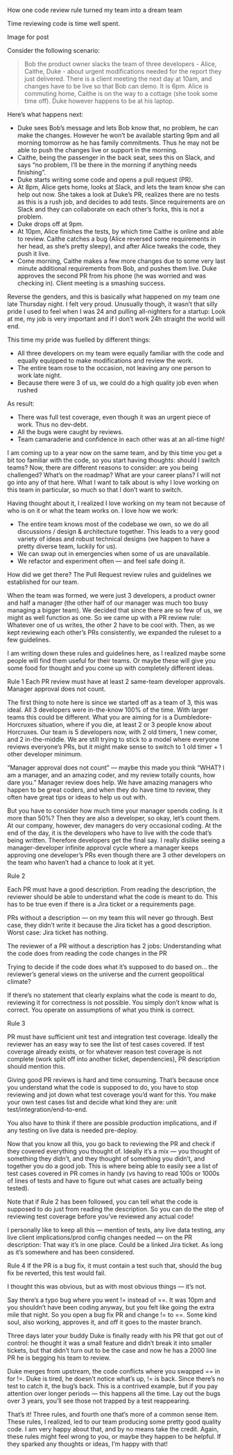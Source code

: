 How one code review rule turned my team into a dream team

Time reviewing code is time well spent.

Image for post

Consider the following scenario:

> Bob the product owner slacks the team of three developers - Alice, Caithe, Duke - about urgent modifications needed for the report they just delivered. There is a client meeting the next day at 10am, and changes have to be live so that Bob can demo. It is 6pm. Alice is commuting home, Caithe is on the way to a cottage (she took some time off). Duke however happens to be at his laptop.

Here’s what happens next:

- Duke sees Bob’s message and lets Bob know that, no problem, he can make the changes. However he won’t be available starting 9pm and all morning tomorrow as he has family commitments. Thus he may not be able to push the changes live or support in the morning.
- Caithe, being the passenger in the back seat, sees this on Slack, and says “no problem, I’ll be there in the morning if anything needs finishing”.
- Duke starts writing some code and opens a pull request (PR).
- At 8pm, Alice gets home, looks at Slack, and lets the team know she can help out now. She takes a look at Duke’s PR, realizes there are no tests as this is a rush job, and decides to add tests. Since requirements are on Slack and they can collaborate on each other’s forks, this is not a problem.
- Duke drops off at 9pm.
- At 10pm, Alice finishes the tests, by which time Caithe is online and able to review. Caithe catches a bug (Alice reversed some requirements in her head, as she’s pretty sleepy), and after Alice tweaks the code, they push it live.
- Come morning, Caithe makes a few more changes due to some very last minute additional requirements from Bob, and pushes them live. Duke approves the second PR from his phone (he was worried and was checking in). Client meeting is a smashing success.

Reverse the genders, and this is basically what happened on my team one late Thursday night. I felt very proud. Unusually though, it wasn’t that silly pride I used to feel when I was 24 and pulling all-nighters for a startup: Look at me, my job is very important and if I don’t work 24h straight the world will end.

This time my pride was fuelled by different things:

- All three developers on my team were equally familiar with the code and equally equipped to make modifications and review the work.
- The entire team rose to the occasion, not leaving any one person to work late night.
- Because there were 3 of us, we could do a high quality job even when rushed

As result:

- There was full test coverage, even though it was an urgent piece of work. Thus no dev-debt.
- All the bugs were caught by reviews.
- Team camaraderie and confidence in each other was at an all-time high!

I am coming up to a year now on the same team, and by this time you get a bit too familiar with the code, so you start having thoughts: should I switch teams? Now, there are different reasons to consider: are you being challenged? What’s on the roadmap? What are your career plans? I will not go into any of that here. What I want to talk about is why I love working on this team in particular, so much so that I don’t want to switch.

Having thought about it, I realized I love working on my team not because of who is on it or what the team works on. I love how we work:

- The entire team knows most of the codebase we own, so we do all discussions / design & architecture together. This leads to a very good variety of ideas and robust technical designs (we happen to have a pretty diverse team, luckily for us).
- We can swap out in emergencies when some of us are unavailable.
- We refactor and experiment often — and feel safe doing it.

How did we get there? The Pull Request review rules and guidelines we established for our team.

When the team was formed, we were just 3 developers, a product owner and half a manager (the other half of our manager was much too busy managing a bigger team). We decided that since there are so few of us, we might as well function as one. So we came up with a PR review rule: Whatever one of us writes, the other 2 have to be cool with. Then, as we kept reviewing each other’s PRs consistently, we expanded the ruleset to a few guidelines.

I am writing down these rules and guidelines here, as I realized maybe some people will find them useful for their teams. Or maybe these will give you some food for thought and you come up with completely different ideas.

Rule 1
Each PR review must have at least 2 same-team developer approvals. Manager approval does not count.

The first thing to note here is since we started off as a team of 3, this was ideal. All 3 developers were in-the-know 100% of the time. With larger teams this could be different. What you are aiming for is a Dumbledore-Horcruxes situation, where if you die, at least 2 or 3 people know about Horcruxes. Our team is 5 developers now, with 2 old timers, 1 new comer, and 2 in-the-middle. We are still trying to stick to a model where everyone reviews everyone’s PRs, but it might make sense to switch to 1 old timer + 1 other developer minimum.

“Manager approval does not count” — maybe this made you think “WHAT? I am a manager, and an amazing coder, and my review totally counts, how dare you.” Manager review does help. We have amazing managers who happen to be great coders, and when they do have time to review, they often have great tips or ideas to help us out with.

But you have to consider how much time your manager spends coding. Is it more than 50%? Then they are also a developer, so okay, let’s count them. At our company, however, dev managers do very occasional coding. At the end of the day, it is the developers who have to live with the code that’s being written. Therefore developers get the final say. I really dislike seeing a manager-developer infinite approval cycle where a manager keeps approving one developer’s PRs even though there are 3 other developers on the team who haven’t had a chance to look at it yet.

Rule 2

Each PR must have a good description. From reading the description, the reviewer should be able to understand what the code is meant to do. This has to be true even if there is a Jira ticket or a requirements page.

PRs without a description — on my team this will never go through. Best case, they didn’t write it because the Jira ticket has a good description. Worst case: Jira ticket has nothing.

The reviewer of a PR without a description has 2 jobs:
Understanding what the code does from reading the code changes in the PR

Trying to decide if the code does what it’s supposed to do based on… the reviewer’s general views on the universe and the current geopolitical climate?

If there’s no statement that clearly explains what the code is meant to do, reviewing it for correctness is not possible. You simply don’t know what is correct. You operate on assumptions of what you think is correct.

Rule 3

PR must have sufficient unit test and integration test coverage.
Ideally the reviewer has an easy way to see the list of test cases covered.
If test coverage already exists, or for whatever reason test coverage is not complete (work split off into another ticket, dependencies), PR description should mention this.

Giving good PR reviews is hard and time consuming. That’s because once you understand what the code is supposed to do, you have to stop reviewing and jot down what test coverage you’d want for this. You make your own test cases list and decide what kind they are: unit test/integration/end-to-end.

You also have to think if there are possible production implications, and if any testing on live data is needed pre-deploy.

Now that you know all this, you go back to reviewing the PR and check if they covered everything you thought of. Ideally it’s a mix — you thought of something they didn’t, and they thought of something you didn’t, and together you do a good job. This is where being able to easily see a list of test cases covered in PR comes in handy (vs having to read 100s or 1000s of lines of tests and have to figure out what cases are actually being tested).

Note that if Rule 2 has been followed, you can tell what the code is supposed to do just from reading the description. So you can do the step of reviewing test coverage before you’ve reviewed any actual code!

I personally like to keep all this — mention of tests, any live data testing, any live client implications/prod config changes needed — on the PR description: That way it’s in one place. Could be a linked Jira ticket. As long as it’s somewhere and has been considered.

Rule 4
If the PR is a bug fix, it must contain a test such that, should the bug fix be reverted, this test would fail.

I thought this was obvious, but as with most obvious things — it’s not.

Say there’s a typo bug where you went != instead of ==. It was 10pm and you shouldn’t have been coding anyway, but you felt like going the extra mile that night. So you open a bug fix PR and change != to ==. Some kind soul, also working, approves it, and off it goes to the master branch.

Three days later your buddy Duke is finally ready with his PR that got out of control: he thought it was a small feature and didn’t break it into smaller tickets, but that didn’t turn out to be the case and now he has a 2000 line PR he is begging his team to review.

Duke merges from upstream, the code conflicts where you swapped == in for !=. Duke is tired, he doesn’t notice what’s up, != is back.
Since there’s no test to catch it, the bug’s back.
This is a contrived example, but if you pay attention over longer periods — this happens all the time. Lay out the bugs over 3 years, you’ll see those not trapped by a test reappearing.

That’s it! Three rules, and fourth one that’s more of a common sense item.
These rules, I realized, led to our team producing some pretty good quality code. I am very happy about that, and by no means take the credit.
Again, these rules might feel wrong to you, or maybe they happen to be helpful. If they sparked any thoughts or ideas, I’m happy with that!
